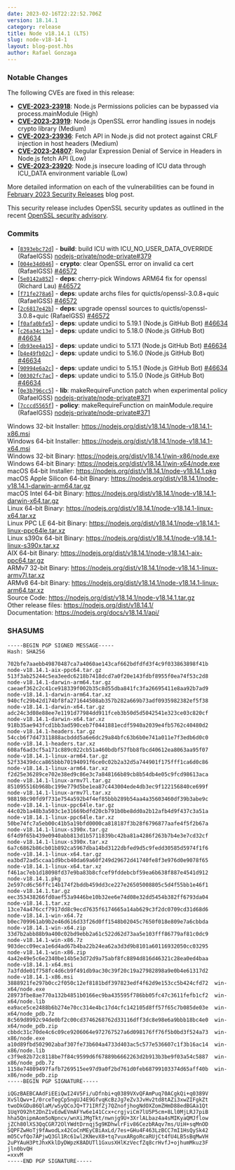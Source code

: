 ```yaml
---
date: 2023-02-16T22:22:52.706Z
version: 18.14.1
category: release
title: Node v18.14.1 (LTS)
slug: node-v18-14-1
layout: blog-post.hbs
author: Rafael Gonzaga
---
```


### Notable Changes

The following CVEs are fixed in this release:

* **[CVE-2023-23918](https://cve.mitre.org/cgi-bin/cvename.cgi?name=CVE-2023-23918)**: Node.js Permissions policies can be bypassed via process.mainModule (High)
* **[CVE-2023-23919](https://cve.mitre.org/cgi-bin/cvename.cgi?name=CVE-2023-23919)**: Node.js OpenSSL error handling issues in nodejs crypto library (Medium)
* **[CVE-2023-23936](https://cve.mitre.org/cgi-bin/cvename.cgi?name=CVE-2023-23936)**: Fetch API in Node.js did not protect against CRLF injection in host headers (Medium)
* **[CVE-2023-24807](https://cve.mitre.org/cgi-bin/cvename.cgi?name=CVE-2023-24807)**: Regular Expression Denial of Service in Headers in Node.js fetch API (Low)
* **[CVE-2023-23920](https://cve.mitre.org/cgi-bin/cvename.cgi?name=CVE-2023-23920)**: Node.js insecure loading of ICU data through ICU\_DATA environment variable (Low)

More detailed information on each of the vulnerabilities can be found in [February 2023 Security Releases](https://nodejs.org/en/blog/vulnerability/february-2023-security-releases/) blog post.

This security release includes OpenSSL security updates as outlined in the recent
[OpenSSL security advisory](https://www.openssl.org/news/secadv/20230207.txt).

### Commits

* \[[`8393ebc72d`](https://github.com/nodejs/node/commit/8393ebc72d)] - **build**: build ICU with ICU\_NO\_USER\_DATA\_OVERRIDE (RafaelGSS) [nodejs-private/node-private#379](https://github.com/nodejs-private/node-private/pull/379)
* \[[`004e34d046`](https://github.com/nodejs/node/commit/004e34d046)] - **crypto**: clear OpenSSL error on invalid ca cert (RafaelGSS) [#46572](https://github.com/nodejs/node/pull/46572)
* \[[`5e0142a852`](https://github.com/nodejs/node/commit/5e0142a852)] - **deps**: cherry-pick Windows ARM64 fix for openssl (Richard Lau) [#46572](https://github.com/nodejs/node/pull/46572)
* \[[`f71fe278a6`](https://github.com/nodejs/node/commit/f71fe278a6)] - **deps**: update archs files for quictls/openssl-3.0.8+quic (RafaelGSS) [#46572](https://github.com/nodejs/node/pull/46572)
* \[[`2c6817e42b`](https://github.com/nodejs/node/commit/2c6817e42b)] - **deps**: upgrade openssl sources to quictls/openssl-3.0.8+quic (RafaelGSS) [#46572](https://github.com/nodejs/node/pull/46572)
* \[[`f0afa0bfe5`](https://github.com/nodejs/node/commit/f0afa0bfe5)] - **deps**: update undici to 5.19.1 (Node.js GitHub Bot) [#46634](https://github.com/nodejs/node/pull/46634)
* \[[`c26a34c13e`](https://github.com/nodejs/node/commit/c26a34c13e)] - **deps**: update undici to 5.18.0 (Node.js GitHub Bot) [#46634](https://github.com/nodejs/node/pull/46634)
* \[[`db93ee4a15`](https://github.com/nodejs/node/commit/db93ee4a15)] - **deps**: update undici to 5.17.1 (Node.js GitHub Bot) [#46634](https://github.com/nodejs/node/pull/46634)
* \[[`b4e49fb02c`](https://github.com/nodejs/node/commit/b4e49fb02c)] - **deps**: update undici to 5.16.0 (Node.js GitHub Bot) [#46634](https://github.com/nodejs/node/pull/46634)
* \[[`90994e6a2c`](https://github.com/nodejs/node/commit/90994e6a2c)] - **deps**: update undici to 5.15.1 (Node.js GitHub Bot) [#46634](https://github.com/nodejs/node/pull/46634)
* \[[`00302fc7ac`](https://github.com/nodejs/node/commit/00302fc7ac)] - **deps**: update undici to 5.15.0 (Node.js GitHub Bot) [#46634](https://github.com/nodejs/node/pull/46634)
* \[[`0e3b796cc5`](https://github.com/nodejs/node/commit/0e3b796cc5)] - **lib**: makeRequireFunction patch when experimental policy (RafaelGSS) [nodejs-private/node-private#371](https://github.com/nodejs-private/node-private/pull/371)
* \[[`7cccd5565f`](https://github.com/nodejs/node/commit/7cccd5565f)] - **policy**: makeRequireFunction on mainModule.require (RafaelGSS) [nodejs-private/node-private#371](https://github.com/nodejs-private/node-private/pull/371)

Windows 32-bit Installer: https://nodejs.org/dist/v18.14.1/node-v18.14.1-x86.msi<br>
Windows 64-bit Installer: https://nodejs.org/dist/v18.14.1/node-v18.14.1-x64.msi<br>
Windows 32-bit Binary: https://nodejs.org/dist/v18.14.1/win-x86/node.exe<br>
Windows 64-bit Binary: https://nodejs.org/dist/v18.14.1/win-x64/node.exe<br>
macOS 64-bit Installer: https://nodejs.org/dist/v18.14.1/node-v18.14.1.pkg<br>
macOS Apple Silicon 64-bit Binary: https://nodejs.org/dist/v18.14.1/node-v18.14.1-darwin-arm64.tar.gz<br>
macOS Intel 64-bit Binary: https://nodejs.org/dist/v18.14.1/node-v18.14.1-darwin-x64.tar.gz<br>
Linux 64-bit Binary: https://nodejs.org/dist/v18.14.1/node-v18.14.1-linux-x64.tar.xz<br>
Linux PPC LE 64-bit Binary: https://nodejs.org/dist/v18.14.1/node-v18.14.1-linux-ppc64le.tar.xz<br>
Linux s390x 64-bit Binary: https://nodejs.org/dist/v18.14.1/node-v18.14.1-linux-s390x.tar.xz<br>
AIX 64-bit Binary: https://nodejs.org/dist/v18.14.1/node-v18.14.1-aix-ppc64.tar.gz<br>
ARMv7 32-bit Binary: https://nodejs.org/dist/v18.14.1/node-v18.14.1-linux-armv7l.tar.xz<br>
ARMv8 64-bit Binary: https://nodejs.org/dist/v18.14.1/node-v18.14.1-linux-arm64.tar.xz<br>
Source Code: https://nodejs.org/dist/v18.14.1/node-v18.14.1.tar.gz<br>
Other release files: https://nodejs.org/dist/v18.14.1/<br>
Documentation: https://nodejs.org/docs/v18.14.1/api/

### SHASUMS

```
-----BEGIN PGP SIGNED MESSAGE-----
Hash: SHA256

702bfe7aaebb49870487ca7a4060ae143caf662bdfdfd3f4c9f033863898f41b  node-v18.14.1-aix-ppc64.tar.gz
513f3ab25244c5ea3eedc6218b7418dcd7a0f20e143fdbf8955f0ea74f53c2d8  node-v18.14.1-darwin-arm64.tar.gz
caeaef362c2c41ce918339f002b35c8d55dba841fc3fa26695411e8aa92b7ad9  node-v18.14.1-darwin-arm64.tar.xz
940cfc29b42d174bf8fa271644508ab357b282a669b73adf0935982382ef5f38  node-v18.14.1-darwin-x64.tar.gz
adc24c3d08e88ee7e1191d77984dd911fceb3b50d5d5042541e323ce03c820cf  node-v18.14.1-darwin-x64.tar.xz
918b35ae943fcd1bb3ad590ceb7f0441881ecdf5940a2039e4fb5762c40480d2  node-v18.14.1-headers.tar.gz
54ccb6f7d47311888acbddd5a6e6dc29a84bfc63b6b0e741a011e7f3edb6d0c0  node-v18.14.1-headers.tar.xz
608af6ad3cf5a171c889c022cb51a460bdbf57fbb8fbcd40612ea8063aa95f07  node-v18.14.1-linux-arm64.tar.gz
52f33439dcca865bbb70194091f6ce0c02b2a32d5a744901f175fff1ca6d0c86  node-v18.14.1-linux-arm64.tar.xz
f2d25e36289ce702e38ed9c86e3c7a848166b89cb8b54db4e05c9fcd98613aca  node-v18.14.1-linux-armv7l.tar.gz
851095516b968bc199e779d5be1ea87c443004ede4db3ec9f122156840ce699f  node-v18.14.1-linux-armv7l.tar.xz
988198c90fd9f731e754a592b4f4ef85bbb289b54aa4a35603460df39b3abe9c  node-v18.14.1-linux-ppc64le.tar.gz
44c02b1a48b3a503c1e31669bdfd20cb791b0be8dd0a2b12afb4d9f437c3a51a  node-v18.14.1-linux-ppc64le.tar.xz
50be74fc7a5eb00c41b5a19bfd0000ca818187f3b28f6796877aafe4f5f2b67a  node-v18.14.1-linux-s390x.tar.gz
6f4d9f65b439e0940abb813d1b5711839bc42ba81a4286f263b7b4e3e7cd32cf  node-v18.14.1-linux-s390x.tar.xz
6a7c6862b86cb01b892ca5967dba14bd3122dbfed9d5c9fedd30585d5974f1f6  node-v18.14.1-linux-x64.tar.gz
ea3bd72ad5ccaa1d9bcb40da69a60f249d29672d41740fe8f3e976d0e9078f65  node-v18.14.1-linux-x64.tar.xz
f461ac7eb1d18098fd37e9ba83b8cfcef9fddebcbf59ea6b638f887e4541d912  node-v18.14.1.pkg
2e597cd6c56ffc14b174f2bddb459dd3ce227e26505008805c5d4f55bb1e46f1  node-v18.14.1.tar.gz
eec353438266fd0aef53a9446be10b32ee6e74d08e32dd5454b382ff6793da04  node-v18.14.1.tar.xz
13ce74a476ccf7917dd8c9ecd7635f6174665a14ab629c3f2dc0709cd31d68d6  node-v18.14.1-win-x64.7z
b0ec709961ab9b2e46d616d33f26d0ff1548b02045c7650f018e809e7a6cbbda  node-v18.14.1-win-x64.zip
33d7b2abb88b9a400c02bd9ebb2a61c522d62d73aa5e103fff86779af81c0dc9  node-v18.14.1-win-x86.7z
903decc09eca1e6d4ad67b4ba22b24ea62a3d3d9b8101a60116932050cc03295  node-v18.14.1-win-x86.zip
4a42e49e5c6e2340be14b5e3d72d9a75abf8fc8894d816d46321c28ea0ed4baa  node-v18.14.1-x64.msi
7a3fdde01f758fc4d6cb9f491db9ac30c39f20c19a27982898a9e0b4e61317d2  node-v18.14.1-x86.msi
3888921fe297b0cc2f050c12ef8181bdf397823edf4f62d9e153cc5b424cfd72  win-x64/node.exe
28973fbe8ae770a132b4851b0166ec9ba435595f786bb05fc47c3611fefb1cf2  win-x64/node.lib
ea9ace5ce2488b6b274e70cc314e4bc17d4cfc142105d8ff57f65c7b085de03e  win-x64/node_pdb.7z
8c569d8992c94de0bf2c00cd3746268762d33116dff3dc8e98e6a9bbb18bc4e0  win-x64/node_pdb.zip
cbbdc31c70de4c6c09ce9206064e972767527a6d098176ff76f5b0bd3f524a73  win-x86/node.exe
a10d89fbd502902abaf307fe73b604a4733d403ac5c577e536607c1f3b16ac14  win-x86/node.lib
c3f9e82b72c8118be7f84c9599d6f67889b6662263d2b913b3be9f03a54c5887  win-x86/node_pdb.7z
1158e74809497fafb7269515ee97d9a0f2bd761d0feb68799103374d65aff40b  win-x86/node_pdb.zip
-----BEGIN PGP SIGNATURE-----

iQGzBAEBCAAdFiEEiQwI24V5Fi/uDfnbi+q0389VXvQFAmPuq70ACgkQi+q0389V
XvSlQwv+I/0rceTegCp5ngUJ4E9GfvqKcBzJg7eZv3JvHv2td8tAZi3xwZIFgkZt
twoDkGDu86QlaM/wSyQCoJQ+T71IRfZj7QZnofjhogNdOXZomZHmD88edBGAa1Qt
1UqYO92ht2DnZ1vEdwEVmAFYw6e141Ccx+crgjviCm7lU5P5cm+8Ll0MjLRJ7piB
hha5QnipmAom5oNpncv/wnXiJMgTkt/nwnjg9U+3XrlALbaz4a4sMIKyaQMJflow
jZCh80lXS3QqCGR72OlYWdtDrnqj5g9KDhwlrFiv86CezbRAqv7ms/UiH+sqMnOD
SQPFZwHoTj9fAwodLx42CoCnMEyCBiAxLd/7es+GHu4F463LzBCC7mI1HsQySk42
mO5CvfQo7APjwQ3Gl1Rc61wl2KNevX8+tq7vuxARgoRcaRUjCt4fU4LB5sBqMwVH
2uPYAuH3PtJhxKklDyDWpzK8ADUTl1GxusXHlKzVecfZq8crHvfJ+ojhumMkuz3F
jln0bvQH
=xxvM
-----END PGP SIGNATURE-----

```
